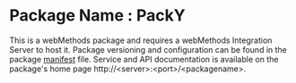# Package Name : PackY
This is a webMethods package and requires a webMethods Integration Server to host it. Package versioning and configuration can be found in the package [manifest](./PackY/manifest.v3) file. Service and API documentation is available on the package's home page http://&lt;server&gt;:&lt;port&gt;/&lt;packagename>.